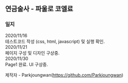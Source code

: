## 연금술사 - 파울로 코엘료
### 일지

2020/11/16  
테스트코드 작성 (css, html, javascript) 및 실행 확인.  
2020/11/21  
페이지 구성 및 디자인 구상중.  
2020/11/30  
Page1 완료. UI 구상중.  

제작자	-	Parkjoungwan(https://github.com/Parkjoungwan)
